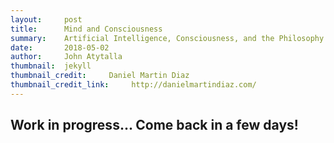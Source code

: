 ```yaml
---
layout:     post
title:      Mind and Consciousness
summary:    Artificial Intelligence, Consciousness, and the Philosophy of Mind
date:       2018-05-02
author:     John Atytalla
thumbnail:  jekyll 
thumbnail_credit:     Daniel Martin Diaz
thumbnail_credit_link:     http://danielmartindiaz.com/
---
```


## Work in progress... Come back in a few days!
